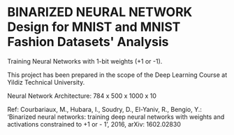 # BINARIZED NEURAL NETWORK Design for MNIST and MNIST Fashion Datasets' Analysis

Training Neural Networks with 1-bit weights (+1 or -1).

This project has been prepared in the scope of the Deep Learning Course at Yildiz Technical University.

Neural Network Architecture: 784 x 500 x 1000 x 10


Ref: Courbariaux, M., Hubara, I., Soudry, D., El-Yaniv, R., Bengio, Y.: ‘Binarized neural
networks: training deep neural networks with weights and activations constrained to +1 or -
1’, 2016, arXiv: 1602.02830